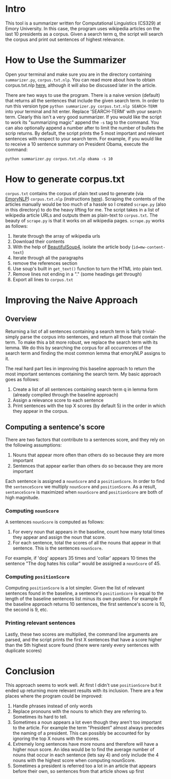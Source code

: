 <!-- 

Instruction of how to run your program.
Description of how you generated corpus.txt (e.g., manually stripped out noise, wrote a script, ran an existing tool).
Description of how you improved your program from the baseline (single word matching). You should explicitly describe what kind of new features you integrated and which examples work for your features.
Analysis of your program including weakness and strength. 

-->

# Intro

This tool is a summarizer written for Computational Linguistics (CS329) at Emory University. In this case, the program uses wikipedia articles on the last 10 presidents as a corpus. Given a search term q, the script will search the corpus and print out sentences of highest relevance.

# How to Use the Summarizer

Open your terminal and make sure you are in the directory containing `summarizer.py`, `corpus.txt.nlp`. You can read more about how to obtain corpus.txt.nlp [here](https://github.com/emory-courses/cs329/wiki/Homework-2), although it will also be discussed later in the article. 

There are two ways to use the program. There is a naive version (default) that returns all the sentences that include the given search term. In order to run this version type 
`python summarizer.py corpus.txt.nlp SEARCH-TERM` 
into your terminal and hit enter. Replace 'SEARCH-TERM' with your search term. Clearly this isn't a very good summarizer. If you would like the script to work its "summarizing magic" append the `-s` tag to the command. You can also optionally append a number after to limit the number of bullets the scrip returns. By default, the script prints the 5 most important and relevant sentences with respect to your search term. For example, if you would like to receive a 10 sentence summary on President Obama, execute the command:

`python summarizer.py corpus.txt.nlp obama -s 10`

# How to generate corpus.txt

`corpus.txt` contains the corpus of plain text used to generate (via [EmoryNLP](https://github.com/emorynlp)) `corpus.txt.nlp` (instructions [here](https://github.com/emory-courses/cs329/wiki/Homework-2)). Scraping the contents of the articles manually would be too much of a hassle so I created `scrape.py` (also in this directory) to do the heavy lifting for me. The script takes in a list of wikipedia article URLs and outputs them as plain-text to `corpus.txt`. The beauty of `scrape.py` is that it works on all wikipedia pages. `scrape.py` works as follows: 

1. Iterate through the array of wikipedia urls
2. Download their contents
3. With the help of [BeautifulSoup4](http://www.crummy.com/software/BeautifulSoup/), isolate the article body (`id=mw-content-text`)
4. Iterate through all the paragraphs
5. remove the references section
6. Use soup's built in `get_text()` function to turn the HTML into plain text.
7. Remove lines not ending in a "." (some headings get through)
8. Export all lines to `corpus.txt`

# Improving the Naive Approach

## Overview

Returning a list of all sentences containing a search term is fairly trivial- simply parse the corpus into sentences, and return all those that contain the term. To make this a bit more robust, we replace the search term with its lemma. We do this by searching the corpus for all occurrences of the search term and finding the most common lemma that emoryNLP assigns to it.

The real hard part lies in improving this baseline approach to return the most important sentences containing the search term. My basic approach goes as follows:

1. Create a list of all sentences containing search term q in lemma form (already compiled through the baseline approach)
2. Assign a relevance score to each sentence
3. Print sentences with the top X scores (by default 5) in the order in which they appear in the corpus.

## Computing a sentence's score

There are two factors that contribute to a sentences score, and they rely on the following assumptions:

1. Nouns that appear more often than others do so because they are more important
2. Sentences that appear earlier than others do so because they are more important

Each sentence is assigned a `nounScore` and a `positionScore`. In order to find the `sentenceScore` we multiply `nounScore` and `positionScore`. As a result, `sentanceScore` is maximized when `nounScore` and `positionScore` are both of high magnitude.

### Computing `nounScore`

A sentences `nounScore` is computed as follows:

1. For every noun that appears in the baseline, count how many total times they appear and assign the noun that score.
2. For each sentence, total the scores of all the nouns that appear in that sentence. This is the sentences `nounScore`.

For example, if 'dog' appears 35 times and 'collar' appears 10 times the sentence "The dog hates his collar" would be assigned a `nounScore` of 45.

### Computing `positionScore`

Computing `positionScore` is a lot simpler. Given the list of relevant sentences found in the baseline, a sentence's `positionScore` is equal to the length of the baseline sentences list minus its own position. For example if the baseline approach returns 10 sentences, the first sentence's score is 10, the second is 9, etc.

### Printing relevant sentences

Lastly, these two scores are multiplied, the command line arguments are parsed, and the script prints the first X sentences that have a score higher than the 5th highest score found (there were rarely every sentences with duplicate scores)

# Conclusion

This approach seems to work well. At first I didn't use `positionScore` but it ended up returning more relevant results with its inclusion. There are a few places where the program could be improved:

1. Handle phrases instead of only words
2. Replace pronouns with the nouns to which they are referring to. Sometimes its hard to tell.
3. Sometimes a noun appears a lot even though they aren't too important to the article. For example the term "President" almost always precedes the naming of a president. This can possibly be accounted for by ignoring the top X nouns with the scores.
4. Extremely long sentences have more nouns and therefore will have a higher noun score. An idea would be to find the average number of nouns that occur in each sentence (lets say 4) and only include the 4 nouns with the highest score when computing nounScore.
5. Sometimes a president is referred too a lot in an article that appears before their own, so sentences from that article shows up first













